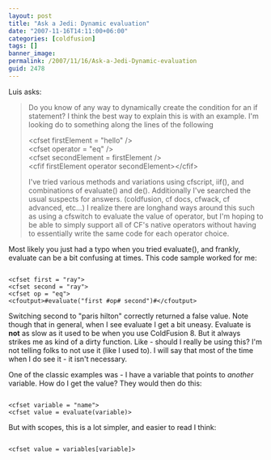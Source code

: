 ```yaml
---
layout: post
title: "Ask a Jedi: Dynamic evaluation"
date: "2007-11-16T14:11:00+06:00"
categories: [coldfusion]
tags: []
banner_image: 
permalink: /2007/11/16/Ask-a-Jedi-Dynamic-evaluation
guid: 2478
---
```


Luis asks:

<blockquote>
<p>
Do you know of any way to dynamically create the condition for an if statement? I think the best way to explain this is with an example. I'm looking do to something along the lines of the following

&lt;cfset firstElement = "hello" /&gt;<br>
&lt;cfset operator = "eq" /&gt;<br>
&lt;cfset secondElement = firstElement /&gt;<br>
&lt;cfif  firstElement operator secondElement>&lt;/cfif&gt;<br>

I've tried various methods and variations using cfscript, iif(), and combinations of evaluate() and de(). Additionally I've searched the usual suspects for answers. (coldfusion, cf docs, cfwack, cf advanced, etc...) I realize there are longhand ways around this such as using a cfswitch to evaluate the value of operator, but I'm hoping to be able
to simply support all of CF's native operators without having to essentially write the same code for each operator choice. 
</blockquote>

Most likely you just had a typo when you tried evaluate(), and frankly, evaluate can be a bit confusing at times. This code sample worked for me:

<code>
&lt;cfset first = "ray"&gt;
&lt;cfset second = "ray"&gt;
&lt;cfset op = "eq"&gt;
&lt;cfoutput&gt;#evaluate("first #op# second")#&lt;/cfoutput&gt;
</code>

Switching second to "paris hilton" correctly returned a false value. Note though that in general, when I see evaluate I get a bit uneasy. Evaluate is <b>not</b> as slow as it used to be when you use ColdFusion 8. But it always strikes me as kind of a dirty function. Like - should I really be using this? I'm not telling folks to not use it (like I used to). I will say that most of the time when I do see it - it isn't necessary. 

One of the classic examples was - I have a variable that points to <i>another</i> variable. How do I get the value? They would then do this:

<code>
&lt;cfset variable = "name"&gt;
&lt;cfset value = evaluate(variable)&gt;
</code>

But with scopes, this is a lot simpler, and easier to read I think:

<code>
&lt;cfset value = variables[variable]&gt;
</code>